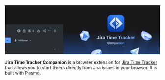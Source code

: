 ![The Jira Time Tracker Companion icon with a Jira UI screenshot](.github/repo-header.jpg)

**Jira Time Tracker Companion** is a browser extension for [Jira Time Tracker](https://github.com/AdrianFahrbach/jira-time-tracker) that allows you to start timers directly from Jira issues in your browser. It is built with [Plasmo](https://plasmo.com/).
